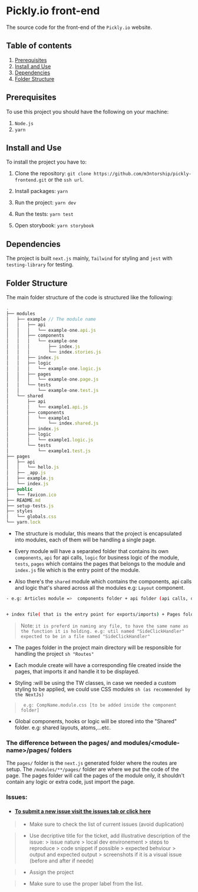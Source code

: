 # Pickly.io front-end

The source code for the front-end of the `Pickly.io` website.

## Table of contents

1. [Prerequisites](#prerequisites)
2. [Install and Use](#install-and-use)
3. [Dependencies](#dependencies)
4. [Folder Structure](#folder-structure)

## Prerequisites

To use this project you should have the following on your machine:

1. `Node.js`
2. `yarn`

## Install and Use

To install the project you have to:

1. Clone the repository:
   `git clone https://github.com/m3ntorship/pickly-frontend.git` or the `ssh url`.

2. Install packages:
   `yarn`

3. Run the project:
   `yarn dev`

4. Run the tests:
   `yarn test`

5. Open storybook:
   `yarn storybook`

## Dependencies

The project is built `next.js` mainly, `Tailwind` for styling and `jest` with `testing-library` for testing.

## Folder Structure

The main folder structure of the code is structured like the following:

```js
.
├── modules
│   ├── example // The module name
│   │   ├── api
│   │   │   └── example-one.api.js
│   │   ├── components
│   │   │   └── example-one
│   │   │       ├── index.js
│   │   │       └── index.stories.js
│   │   ├── index.js
│   │   ├── logic
│   │   │   └── example-one.logic.js
│   │   ├── pages
│   │   │   └── example-one.page.js
│   │   └── tests
│   │       └── example-one.test.js
│   └── shared
│       ├── api
│       │   └── example1.api.js
│       ├── components
│       │   └── example1
│       │       └── index.shared.js
│       ├── index.js
│       ├── logic
│       │   └── example1.logic.js
│       └── tests
│           └── example1.test.js
├── pages
│   ├── api
│   │   └── hello.js
│   ├── _app.js
│   ├── example.js
│   └── index.js
├── public
│   └── favicon.ico
├── README.md
├── setup-tests.js
├── styles
│   └── globals.css
└── yarn.lock
```

- The structure is modular, this means that the project is encapsulated into modules, each of them will be handling a single page.


 - Every module will have a separated folder that contains its own `components`, `api` for api calls, `logic` for business logic of the module, `tests`, `pages` which contains the pages that belongs to the module and `index.js` file which is the entry point of the module.


  - Also there's the `shared` module which contains the components, api calls and logic that's shared across all the modules e.g: `Layout` component.


```sh
- e.g: Articles module =>  components folder + api folder (api calls, data being fetched,..etc)+ hooks folder(any custom hook in use for that module) + logic folder(any utils or helper functions e.g: date format)


+ index file( that is the entry point for exports/imports) + Pages folder (includes the page the module is displaying)

```


> Note: `
it is preferd in naming any file, to have the same name as the function it is holding. e.g: util named "SideClickHandler" expected to be in a file named "SideClickHandler" `


- The pages folder in the project main directory  will be responsible for handling the project ```sh "Routes"```


- Each module create will have a corresponding file created inside the pages, that imports it and handle it to be displayed.


- Styling :will be using the TW classes, in case we needed a custom styling to be applied, we could use CSS modules ```sh (as recommended by the NextJs)```


>      e.g: CompName.module.css [to be added inside the component folder]


- Global components, hooks or logic will be stored into the "Shared" folder. e.g: shared layouts, atoms,...etc.



### The difference between the pages/ and modules/\<module-name>/pages/ folders

The `pages/` folder is the `next.js` generated folder where the routes are setup. The `/modules/**/pages/` folder are where we put the code of the page. The pages folder will call the pages of the module only, it shouldn't contain any logic or extra code, just import the page.



### Issues:

-  #### [To submit a new issue  visit the issues tab or click here ](https://github.com/m3ntorship/pickify-frontend/issues)

>  - Make sure to check the list of current issues (avoid duplication)

>  - Use decriptive title for the ticket, add illustrative description of the issue:
      >     issue nature
      >     local dev environement
      >     steps to reproduce
      >     code snippet if possible
      >     expected behviour
      >     output and expected output 
      >     screenshots if it is a visual issue (before and after if neede)

> - Assign the project

> - Make sure to use the proper label from the list.
